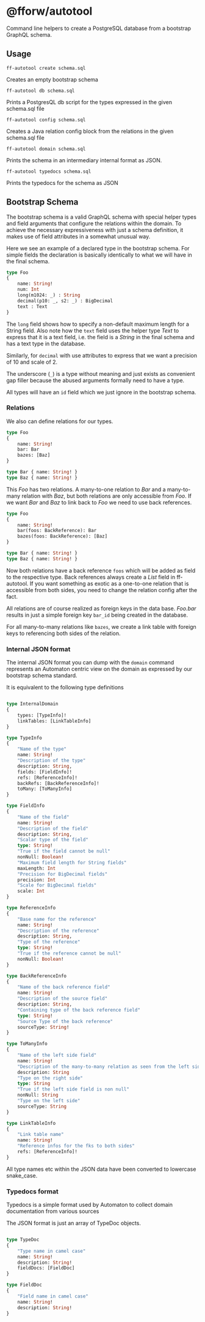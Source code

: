 # @fforw/autotool

Command line helpers to create a PostgreSQL database from a bootstrap GraphQL schema. 

## Usage

```shell
ff-autotool create schema.sql
```
Creates an empty bootstrap schema

```shell
ff-autotool db schema.sql
```
Prints a PostgresQL db script for the types expressed in the given schema.sql file

```shell
ff-autotool config schema.sql
```
Creates a Java relation config block from the relations in the given schema.sql file

```shell
ff-autotool domain schema.sql
```
Prints the schema in an intermediary internal format as JSON. 

```shell
ff-autotool typedocs schema.sql
```
Prints the typedocs for the schema as JSON 

## Bootstrap Schema

The bootstrap schema is a valid GraphQL schema with special helper types and field arguments that configure the relations 
within the domain. To achieve the necessary expressiveness with just a schema definition, it makes use of field attributes 
in a somewhat unusual way.

Here we see an example of a declared type in the bootstrap schema. For simple fields the declaration is basically identically
to what we will have in the final schema. 

```graphql
type Foo
{
    name: String!
    num: Int
    long(m1024: _) : String
    decimal(p10: _, s2: _) : BigDecimal
    text : Text
}
```
The `long` field shows how to specify a non-default maximum length for a String field. Also note how the `text` field uses
the helper type *Text* to express that it is a text field, i.e. the field is a *String* in the final schema and has a text
type in the database.

Similarly, for `decimal` with use attributes to express that we want a precision of 10 and scale of 2.

The underscore (`_`) is a type without meaning and just exists as convenient gap filler because the abused arguments formally need to have
a type.

All types will have an `id` field which we just ignore in the bootstrap schema.

### Relations

We also can define relations for our types. 

```graphql
type Foo
{
    name: String!
    bar: Bar
    bazes: [Baz]
}

type Bar { name: String! }
type Baz { name: String! }
```
This *Foo* has two relations. A many-to-one relation to *Bar* and a many-to-many relation with *Baz*, but both 
relations are only accessible from *Foo*. If we want *Bar* and *Baz* to link back to *Foo* we need to use back references.

```graphql
type Foo
{
    name: String!
    bar(foos: BackReference): Bar
    bazes(foos: BackReference): [Baz]
}

type Bar { name: String! }
type Baz { name: String! }
```
               
Now both relations have a back reference `foos` which will be added as field to the respective type. Back references
always create a *List* field in ff-autotool. If you want something as exotic as a one-to-one relation that is accessible 
from both sides, you need to change the relation config after the fact.
                                                                       
All relations are of course realized as foreign keys in the data base. *Foo.bar* results in just a simple foreign key 
`bar_id` being created in the database.

For all many-to-many relations like `bazes`, we create a link table with foreign keys to referencing both sides of the 
relation.

### Internal JSON format

The internal JSON format you can dump with the `domain` command represents an Automaton centric view on the domain as 
expressed by our bootstrap schema standard.

It is equivalent to the following type definitions

```graphql

type InternalDomain
{
    types: [TypeInfo]!
    linkTables: [LinkTableInfo]
}

type TypeInfo
{
    "Name of the type"
    name: String!
    "Description of the type"
    description: String,
    fields: [FieldInfo]!
    refs: [ReferenceInfo]!
    backRefs: [BackReferenceInfo]!
    toMany: [ToManyInfo]
}

type FieldInfo
{
    "Name of the field"
    name: String!
    "Description of the field"
    description: String,
    "Scalar type of the field"
    type: String!
    "True if the field cannot be null"
    nonNull: Boolean!
    "Maximum field length for String fields"
    maxLength: Int
    "Precision for BigDecimal fields"
    precision: Int
    "Scale for BigDecimal fields"
    scale: Int
}

type ReferenceInfo
{
    "Base name for the reference"
    name: String!
    "Description of the reference"
    description: String,
    "Type of the reference"
    type: String!
    "True if the reference cannot be null"
    nonNull: Boolean!
}

type BackReferenceInfo
{
    "Name of the back reference field"
    name: String!
    "Description of the source field"
    description: String,
    "Containing type of the back reference field"
    type: String!
    "Source Type of the back reference"
    sourceType: String!
}

type ToManyInfo
{
    "Name of the left side field"
    name: String!
    "Description of the many-to-many relation as seen from the left side"
    description: String
    "Type on the right side"
    type: String
    "True if the left side field is non null"
    nonNull: String
    "Type on the left side"
    sourceType: String
}

type LinkTableInfo
{
    "Link table name"
    name: String!
    "Reference infos for the fks to both sides"
    refs: [ReferenceInfo]!
}
```
All type names etc within the JSON data have been converted to lowercase snake_case.

### Typedocs format

Typedocs is a simple format used by Automaton to collect domain documentation from various sources

The JSON format is just an array of TypeDoc objects.

```graphql

type TypeDoc
{
    "Type name in camel case"
    name: String!
    description: String!
    fieldDocs: [FieldDoc]
}

type FieldDoc
{
    "Field name in camel case"
    name: String!
    description: String!
}

```
